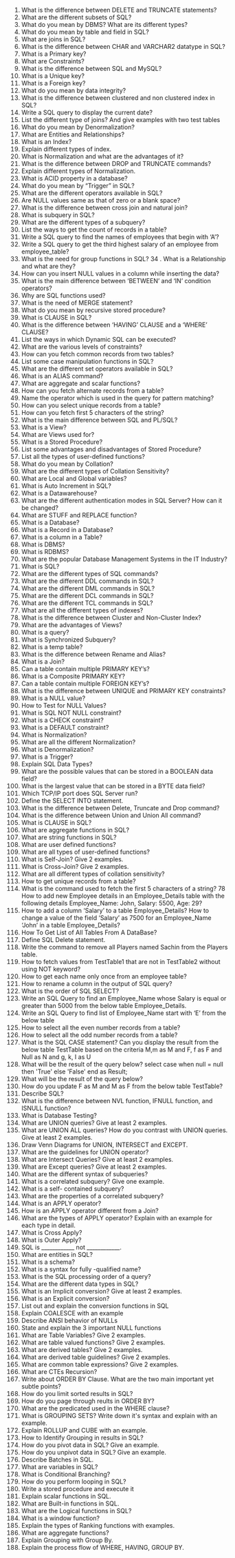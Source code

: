 1. What is the difference between DELETE and TRUNCATE statements?
2. What are the different subsets of SQL?
3. What do you mean by DBMS? What are its different types?
4. What do you mean by table and field in SQL?
5. What are joins in SQL?
6. What is the difference between CHAR and VARCHAR2 datatype in SQL?
7. What is a Primary key?
8. What are Constraints?
9. What is the difference between SQL and MySQL?
10. What is a Unique key?
11. What is a Foreign key?
12. What do you mean by data integrity? 
13. What is the difference between clustered and non clustered index in SQL?
14. Write a SQL query to display the current date?
15. List the different type of joins? And give examples with two test tables
16. What do you mean by Denormalization?
17. What are Entities and Relationships?
18. What is an Index?
19. Explain different types of index.
20. What is Normalization and what are the advantages of it?
21. What is the difference between DROP and TRUNCATE commands?
22. Explain different types of Normalization.
23. What is ACID property in a database?
24. What do you mean by “Trigger” in SQL?
25. What are the different operators available in SQL?
26.  Are NULL values same as that of zero or a blank space? 
27. What is the difference between cross join and natural join?
28. What is subquery in SQL?
29. What are the different types of a subquery?
30. List the ways to get the count of records in a table?
31. Write a SQL query to find the names of employees that begin with ‘A’?
32. Write a SQL query to get the third highest salary of an employee from employee_table?
33. What is the need for group functions in SQL? 
34 . What is a Relationship and what are they?
35.  How can you insert NULL values in a column while inserting the data?
36. What is the main difference between ‘BETWEEN’ and ‘IN’ condition operators?
37. Why are SQL functions used?
38. What is the need of MERGE statement?
39. What do you mean by recursive stored procedure?
40. What is CLAUSE in SQL?
41. What is the difference between ‘HAVING’ CLAUSE and a ‘WHERE’ CLAUSE?
42. List the ways in which  Dynamic SQL can be executed?
43. What are the various levels of constraints?
44. How can you fetch common records from two tables?
45. List some case manipulation functions in SQL?
46. What are the different set operators available in SQL?
47. What is an ALIAS command?
48. What are aggregate and scalar functions?
49. How can you fetch alternate records from a table?
50. Name the operator which is used in the query for pattern matching?
51. How can you select unique records from a table?
52. How can you fetch first 5 characters of the string?
53. What is the main difference between SQL and PL/SQL?
54. What is a View?
55. What are Views used for?
56. What is a Stored Procedure?
57. List some advantages and disadvantages of Stored Procedure?
58. List all the types of user-defined functions?
59. What do you mean by Collation?
60. What are the different types of Collation Sensitivity?
61. What are Local and Global variables?
62. What is Auto Increment in SQL?
63. What is a Datawarehouse?
64. What are the different authentication modes in SQL Server? How can it be changed?
65. What are STUFF and REPLACE function?
1. What is a Database?
5. What is a Record in a Database?
6. What is a column in a Table?
7. What is DBMS?
9. What is RDBMS?
10. What are the popular Database Management Systems in the IT Industry?
11. What is SQL?
12. What are the different types of SQL commands?
13. What are the different DDL commands in SQL?
14. What are the different DML commands in SQL?
15. What are the different DCL commands in SQL?
16. What are the different TCL commands in SQL?
18. What are all the different types of indexes?
19. What is the difference between Cluster and Non-Cluster Index?
21. What are the advantages of Views?
23. What is a query?
26. What is Synchronized Subquery?
30. What is a temp table?
32. What is the difference between Rename and Alias?
33. What is a Join?
40. Can a table contain multiple PRIMARY KEY’s?
41. What is a Composite PRIMARY KEY?
43. Can a table contain multiple FOREIGN KEY’s?
44. What is the difference between UNIQUE and PRIMARY KEY constraints?
45. What is a NULL value?
47. How to Test for NULL Values?
48. What is SQL NOT NULL constraint?
49. What is a CHECK constraint?
50. What is a DEFAULT constraint?
51. What is Normalization?
52. What are all the different Normalization? 
53. What is Denormalization?
55. What is a Trigger?
56. Explain SQL Data Types?
57. What are the possible values that can be stored in a BOOLEAN data field?
58. What is the largest value that can be stored in a BYTE data field?
60. Which TCP/IP port does SQL Server run?
62. Define the SELECT INTO statement.
63. What is the difference between Delete, Truncate and Drop command?
65. What is the difference between Union and Union All command?
66. What is CLAUSE in SQL?
68. What are aggregate functions in SQL?
69. What are string functions in SQL?
70. What are user defined functions?
71. What are all types of user-defined functions?
72. What is Self-Join? Give 2 examples.
73. What is Cross-Join? Give 2 examples.
75. What are all different types of collation sensitivity?
76. How to get unique records from a table?
77. What is the command used to fetch the first 5 characters of a string?
78 How to add new Employee details in an Employee_Details table with the following details Employee_Name: John, Salary: 5500, Age: 29?
79. How to add a column ‘Salary’ to a table Employee_Details?
How to change a value of the field ‘Salary’ as 7500 for an Employee_Name ‘John’ in a table Employee_Details?
82. How To Get List of All Tables From A DataBase?
83. Define SQL Delete statement.
84. Write the command to remove all Players named Sachin from the Players table.
85. How to fetch values from TestTable1 that are not in TestTable2 without using NOT keyword?
86. How to get each name only once from an employee table?
87. How to rename a column in the output of SQL query?
88. What is the order of SQL SELECT?
89. Write an SQL Query to find an Employee_Name whose Salary is equal or greater than 5000 from the below table Employee_Details.
90. Write an SQL Query to find list of Employee_Name start with ‘E’ from the below table
94. How to select all the even number records from a table? 
95. How to select all the odd number records from a table? 
96. What is the SQL CASE statement?
Can you display the result from the below table TestTable based on the criteria M,m as M and F, f as F and Null as N and g, k, I as U
98. What will be the result of the query below? select case when null = null then 'True' else 'False' end as Result;
99. What will be the result of the query below? 
100. How do you update F as M and M as F from the below table TestTable? 
101. Describe SQL?
102. What is the difference between NVL function, IFNULL function, and ISNULL function?
103. What is Database Testing?
104. What are UNION queries? Give at least 2 examples.
105. What are UNION ALL queries? How do you contrast with UNION queries. Give at least 2 examples.
106. Draw Venn Diagrams for UNION, INTERSECT and EXCEPT.
107. What are the guidelines for UNION operator?
108. What are Intersect Queries? Give at least 2 examples.
109. What are Except queries? Give at least 2 examples.
110. What are the different syntax of subqueries? 
111. What is a correlated subquery? Give one example.
111. What is a self- contained subquery?
111. What are the properties of a correlated subquery?
111. What is an APPLY operator?
111. How is an APPLY operator different from a Join?
111. What are the types of APPLY operator? Explain with an example for each type in detail.
111. What is Cross Apply?
111. What is Outer Apply?
111. SQL is ____________ not ____________.
111. What are entities in SQL?
111. What is a schema?
111. What is a syntax for fully -qualified name?
111. What is the SQL processing order of a query?
111. What are the different data types in SQL? 
111. What is an Implicit conversion? Give at least 2 examples.
111. What is an Explicit conversion? 
111. List out and explain the conversion functions in SQL
111. Explain COALESCE with an example
111. Describe ANSI behavior of NULLs
111. State and explain the 3 important NULL functions
111. What are Table Variables? Give 2 examples.
111. What are table valued functions? Give 2 examples.
111. What are derived tables? Give 2 examples.
111. What are derived table guidelines? Give 2 examples.
111. What are common table expressions? Give 2 examples.
111. What are CTEs Recursion?
111. Write about ORDER BY Clause. What are the two main important yet subtle points?
111. How do you limit sorted results in SQL?
111. How do you page through reults in ORDER BY?
111. What are the predicated used in the WHERE clause?
111. What is GROUPING SETS? Write down it's syntax and explain with an example.
111. Explain ROLLUP and CUBE with an example. 
111. How to Identify Grouping in results in SQL?
111. How do you pivot data in SQL? Give an example.
111. How do you unpivot data in SQL? Give an example.
111. Describe Batches in SQL.
111. What are variables in SQL?
111. What is Conditional Branching?
111. How do you perform looping in SQL?
111. Write a stored procedure and execute it
111. Explain scalar functions in SQL.
111. What are Built-in functions in SQL.
111. What are the Logical functions in SQL?
111. What is a window function?
111. Explain the types of Ranking functions with examples.
111. What are aggregate functions?
111. Explain Grouping with Group By. 
111. Explain the process flow of WHERE, HAVING, GROUP BY.

























